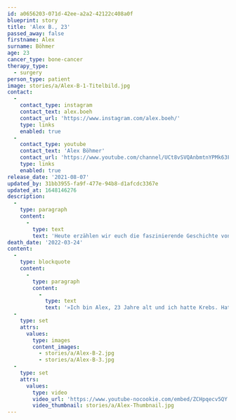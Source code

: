 ```yaml
---
id: a0656203-071d-42ee-a2a2-42122c408a0f
blueprint: story
title: 'Alex B., 23'
passed_away: false
firstname: Alex
surname: Böhmer
age: 23
cancer_type: bone-cancer
therapy_type:
  - surgery
person_type: patient
image: stories/a/Alex-B-1-Titelbild.jpg
contact:
  -
    contact_type: instagram
    contact_text: alex.boeh
    contact_url: 'https://www.instagram.com/alex.boeh/'
    type: links
    enabled: true
  -
    contact_type: youtube
    contact_text: 'Alex Böhmer'
    contact_url: 'https://www.youtube.com/channel/UCt8vSVQAnbmtnYPMk63F-8w'
    type: links
    enabled: true
release_date: '2021-08-07'
updated_by: 31bb3955-fa9f-477e-94b8-d1afcdc3367e
updated_at: 1648146276
description:
  -
    type: paragraph
    content:
      -
        type: text
        text: 'Heute erzählen wir euch die faszinierende Geschichte von Alex Böhmer @alexboehm. Alex ist Krebsblogger und hat im August 2018 die Diagnose Knochenkrebs erhalten. Auf seinem Account berichtet er über seine Zeit im Krankenhaus, der Amputation seines rechten Beins, der Reha und dem Leben nach dem Krebs.'
death_date: '2022-03-24'
content:
  -
    type: blockquote
    content:
      -
        type: paragraph
        content:
          -
            type: text
            text: '»Ich bin Alex, 23 Jahre alt und ich hatte Krebs. Hatte. Denn seit nun knapp 2 Jahren bin ich krebsfrei. Dass mein Leben nach dem Krebs wieder genauso schnell, aufregend und lustig wird wie davor, hätte ich während der Zeit im Krankenhaus niemals gedacht. Während die Zeit im Krankenhaus von Sorge, Angst und Nebenwirkungen geprägt war, ist mein Leben jetzt voller Freude und Glück. Ich bin jeden Tag dankbar dafür, das ich gesund geworden bin und leben darf. Denn auch wenn der Krebs mir mein Bein genommen hat, so hat er mir nicht meine Lebensfreude genommen.«'
  -
    type: set
    attrs:
      values:
        type: images
        content_images:
          - stories/a/Alex-B-2.jpg
          - stories/a/Alex-B-3.jpg
  -
    type: set
    attrs:
      values:
        type: video
        video_url: 'https://www.youtube-nocookie.com/embed/ZCHpqecv5QY'
        video_thumbnail: stories/a/Alex-Thumbnail.jpg
---
```

